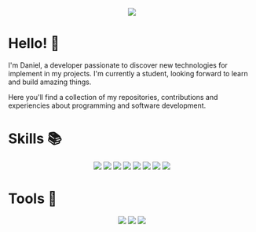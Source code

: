 <p align="center">
<a href=""><img src="https://img.shields.io/badge/linkedin-%230077B5.svg?style=for-the-badge&logo=linkedin&logoColor=white"></a>
</p>

# Hello! 👋

I'm Daniel, a developer passionate to discover new technologies for implement in my projects. I'm currently a student, looking forward to learn and build amazing things.

Here you'll find a collection of my repositories, contributions and experiencies about programming and software development.


# Skills 📚

<p align="center">
<img src="https://img.shields.io/badge/HTML5-E34F26?style=for-the-badge&logo=html5&logoColor=white">
<img src="https://img.shields.io/badge/CSS3-1572B6?style=for-the-badge&logo=css3&logoColor=white">
<img src="https://img.shields.io/badge/JavaScript-F7DF1E?style=for-the-badge&logo=javascript&logoColor=black">
<img src="https://img.shields.io/badge/Tailwind_CSS-38B2AC?style=for-the-badge&logo=tailwind-css&logoColor=white">
<img src="https://img.shields.io/badge/Node.js-43853D?style=for-the-badge&logo=node.js&logoColor=white">
<img src="https://img.shields.io/badge/Astro-0C1222?style=for-the-badge&logo=astro&logoColor=FDFDFE">
<img src="https://img.shields.io/badge/Java-ED8B00?style=for-the-badge&logo=openjdk&logoColor=white">
<img src="https://img.shields.io/badge/MySQL-005C84?style=for-the-badge&logo=mysql&logoColor=white">
</p>


# Tools 🔧

<p align="center">
<img src="https://img.shields.io/badge/Visual_Studio_Code-0078D4?style=for-the-badge&logo=visual%20studio%20code&logoColor=white">
<img src="https://img.shields.io/badge/IntelliJ_IDEA-000000.svg?style=for-the-badge&logo=intellij-idea&logoColor=white">
<img src="https://img.shields.io/badge/Atom-66595C?style=for-the-badge&logo=Atom&logoColor=white">
</p>
